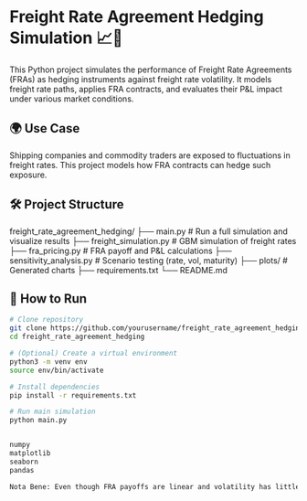 # Freight Rate Agreement Hedging Simulation 📈🚢

This Python project simulates the performance of Freight Rate Agreements (FRAs) as hedging instruments against freight rate volatility. It models freight rate paths, applies FRA contracts, and evaluates their P&L impact under various market conditions.

## 🌍 Use Case

Shipping companies and commodity traders are exposed to fluctuations in freight rates. This project models how FRA contracts can hedge such exposure.

## 🛠️ Project Structure

freight_rate_agreement_hedging/
├── main.py # Run a full simulation and visualize results
├── freight_simulation.py # GBM simulation of freight rates
├── fra_pricing.py # FRA payoff and P&L calculations
├── sensitivity_analysis.py # Scenario testing (rate, vol, maturity)
├── plots/ # Generated charts
├── requirements.txt
└── README.md


## 🚀 How to Run

```bash
# Clone repository
git clone https://github.com/yourusername/freight_rate_agreement_hedging.git
cd freight_rate_agreement_hedging

# (Optional) Create a virtual environment
python3 -m venv env
source env/bin/activate

# Install dependencies
pip install -r requirements.txt

# Run main simulation
python main.py


numpy
matplotlib
seaborn
pandas

Nota Bene: Even though FRA payoffs are linear and volatility has little impact on average P&L, risk managers still care about dispersion of outcomes. This project visualizes both dimensions.

